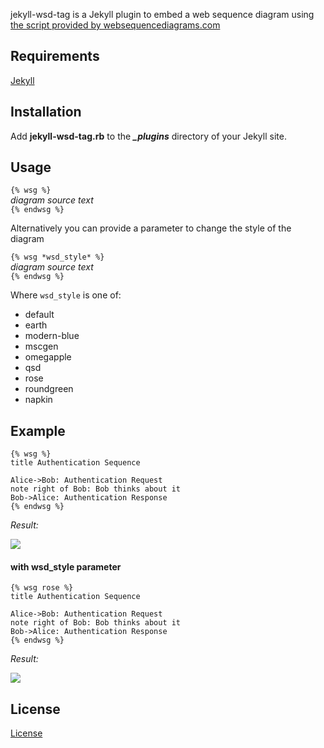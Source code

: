jekyll-wsd-tag is a Jekyll plugin to embed a web sequence diagram using [the script provided by websequencediagrams.com](http://www.websequencediagrams.com)

## Requirements


[Jekyll](https://github.com/mojombo/jekyll)

## Installation


Add **jekyll-wsd-tag.rb** to the _**\_plugins**_ directory of your Jekyll site.

## Usage


`{% wsg %}`  
*diagram source text*  
`{% endwsg %}`  

Alternatively you can provide a parameter to change the style of the diagram

`{% wsg *wsd_style* %}`  
*diagram source text*  
`{% endwsg %}`

Where `wsd_style` is one of:

* default
* earth
* modern-blue
* mscgen
* omegapple
* qsd
* rose
* roundgreen
* napkin

## Example


	{% wsg %}  
	title Authentication Sequence  
  
	Alice->Bob: Authentication Request  
	note right of Bob: Bob thinks about it  
	Bob->Alice: Authentication Response  
	{% endwsg %}
  
_Result:_  

<img src="https://github.com/rhowlett/jekyll-wsd-tag/raw/master/default.png"/>

#### with wsd_style parameter

	{% wsg rose %}  
	title Authentication Sequence  
  
	Alice->Bob: Authentication Request  
	note right of Bob: Bob thinks about it  
	Bob->Alice: Authentication Response  
	{% endwsg %}  
  
_Result:_  

<img src="https://github.com/rhowlett/jekyll-wsd-tag/raw/master/rose.png"/>

## License


[License](jekyll-wsd-tag/blob/master/LICENSE)